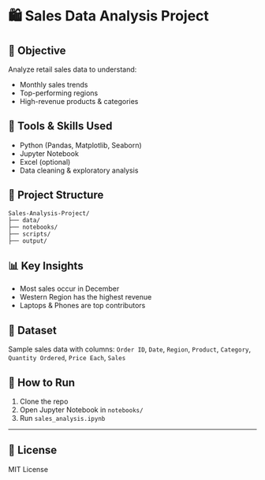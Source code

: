 # 🛍️ Sales Data Analysis Project

## 📌 Objective
Analyze retail sales data to understand:
- Monthly sales trends
- Top-performing regions
- High-revenue products & categories

## 🧰 Tools & Skills Used
- Python (Pandas, Matplotlib, Seaborn)
- Jupyter Notebook
- Excel (optional)
- Data cleaning & exploratory analysis

## 📁 Project Structure
```
Sales-Analysis-Project/
├── data/
├── notebooks/
├── scripts/
├── output/
```

## 📊 Key Insights
- Most sales occur in December
- Western Region has the highest revenue
- Laptops & Phones are top contributors

## 📎 Dataset
Sample sales data with columns:
`Order ID`, `Date`, `Region`, `Product`, `Category`, `Quantity Ordered`, `Price Each`, `Sales`

## 🚀 How to Run
1. Clone the repo  
2. Open Jupyter Notebook in `notebooks/`  
3. Run `sales_analysis.ipynb`

---

## 📌 License
MIT License
